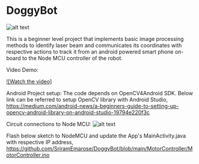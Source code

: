 # DoggyBot

![alt text](https://github.com/SriramEmarose/DoggyBot/blob/main/DoggyBot.jpg)

This is a beginner level project that implements basic image processing methods to identify laser beam and communicates its coordinates with respective actions to track it from an android powered smart phone on-board to the Node MCU controller of the robot.

Video Demo:

[![Watch the video]]( https://www.youtube.com/watch?v=9CTfsazdAcw&ab_channel=DhiAstra)


Android Project setup:
The code depends on OpenCV4Android SDK. Below link can be referred to setup OpenCV library with Android Studio,
https://medium.com/android-news/a-beginners-guide-to-setting-up-opencv-android-library-on-android-studio-19794e220f3c


Circuit connections to Node MCU:
![alt text](https://github.com/SriramEmarose/DoggyBot/blob/main/NodeMCU_Connections.png)


Flash below sketch to NodeMCU and update the App's MainActivity.java with respective IP address,
https://github.com/SriramEmarose/DoggyBot/blob/main/MotorController/MotorController.ino
